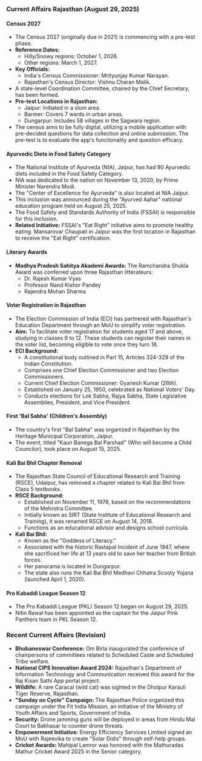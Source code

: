 ### Current Affairs Rajasthan (August 29, 2025)

#### Census 2027
*   The Census 2027 (originally due in 2021) is commencing with a pre-test phase.
*   **Reference Dates:**
    *   Hilly/Snowy regions: October 1, 2026.
    *   Other regions: March 1, 2027.
*   **Key Officials:**
    *   India's Census Commissioner: Mrityunjay Kumar Narayan.
    *   Rajasthan's Census Director: Vishnu Charan Malik.
*   A state-level Coordination Committee, chaired by the Chief Secretary, has been formed.
*   **Pre-test Locations in Rajasthan:**
    *   Jaipur: Initiated in a slum area.
    *   Barmer: Covers 7 wards in urban areas.
    *   Dungarpur: Includes 58 villages in the Sagwara region.
*   The census aims to be fully digital, utilizing a mobile application with pre-decided questions for data collection and online submission. The pre-test is to evaluate the app's functionality and question efficacy.

#### Ayurvedic Diets in Food Safety Category
*   The National Institute of Ayurveda (NIA), Jaipur, has had 90 Ayurvedic diets included in the Food Safety Category.
*   NIA was dedicated to the nation on November 13, 2020, by Prime Minister Narendra Modi.
*   The "Center of Excellence for Ayurveda" is also located at NIA Jaipur.
*   This inclusion was announced during the "Ayurved Aahar" national education program held on August 25, 2025.
*   The Food Safety and Standards Authority of India (FSSAI) is responsible for this inclusion.
*   **Related Initiative:** FSSAI's "Eat Right" initiative aims to promote healthy eating. Mansarovar Chaupati in Jaipur was the first location in Rajasthan to receive the "Eat Right" certification.

#### Literary Awards
*   **Madhya Pradesh Sahitya Akademi Awards:** The Ramchandra Shukla Award was conferred upon three Rajasthan litterateurs:
    *   Dr. Rajesh Kumar Vyas
    *   Professor Nand Kishor Pandey
    *   Rajendra Mohan Sharma

#### Voter Registration in Rajasthan
*   The Election Commission of India (ECI) has partnered with Rajasthan's Education Department through an MoU to simplify voter registration.
*   **Aim:** To facilitate voter registration for students aged 17 and above, studying in classes 9 to 12. These students can register their names in the voter list, becoming eligible to vote once they turn 18.
*   **ECI Background:**
    *   A constitutional body outlined in Part 15, Articles 324-329 of the Indian Constitution.
    *   Comprises one Chief Election Commissioner and two Election Commissioners.
    *   Current Chief Election Commissioner: Gyanesh Kumar (26th).
    *   Established on January 25, 1950, celebrated as National Voters' Day.
    *   Conducts elections for Lok Sabha, Rajya Sabha, State Legislative Assemblies, President, and Vice President.

#### First 'Bal Sabha' (Children's Assembly)
*   The country's first "Bal Sabha" was organized in Rajasthan by the Heritage Municipal Corporation, Jaipur.
*   The event, titled "Kaun Banega Bal Parshad" (Who will become a Child Councilor), took place on August 15, 2025.

#### Kali Bai Bhil Chapter Removal
*   The Rajasthan State Council of Educational Research and Training (RSCE), Udaipur, has removed a chapter related to Kali Bai Bhil from Class 5 textbooks.
*   **RSCE Background:**
    *   Established on November 11, 1978, based on the recommendations of the Mehrotra Committee.
    *   Initially known as SIRT (State Institute of Educational Research and Training), it was renamed RSCE on August 14, 2018.
    *   Functions as an educational advisor and designs school curricula.
*   **Kali Bai Bhil:**
    *   Known as the "Goddess of Literacy."
    *   Associated with the historic Rastapal Incident of June 1947, where she sacrificed her life at 13 years old to save her teacher from British forces.
    *   Her panorama is located in Dungarpur.
    *   The state also runs the Kali Bai Bhil Medhavi Chhatra Scooty Yojana (launched April 1, 2020).

#### Pro Kabaddi League Season 12
*   The Pro Kabaddi League (PKL) Season 12 began on August 29, 2025.
*   Nitin Rawal has been appointed as the captain for the Jaipur Pink Panthers team in PKL Season 12.

### Recent Current Affairs (Revision)

*   **Bhubaneswar Conference:** Om Birla inaugurated the conference of chairpersons of committees related to Scheduled Caste and Scheduled Tribe welfare.
*   **National CIPS Innovation Award 2024:** Rajasthan's Department of Information Technology and Communication received this award for the Raj Kisan Sathi App portal project.
*   **Wildlife:** A rare Caracal (wild cat) was sighted in the Dholpur Karauli Tiger Reserve, Rajasthan.
*   **"Sunday on Cycle" Campaign:** The Rajasthan Police organized this campaign under the Fit India Mission, an initiative of the Ministry of Youth Affairs and Sports, Government of India.
*   **Security:** Drone jamming guns will be deployed in areas from Hindu Mal Court to Bakhasar to counter drone threats.
*   **Empowerment Initiative:** Energy Efficiency Services Limited signed an MoU with Rajeevika to create "Solar Didis" through self-help groups.
*   **Cricket Awards:** Mahipal Lamror was honored with the Mathuradas Mathur Cricket Award 2025 in the Senior category.